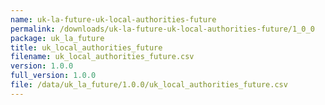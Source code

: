 ```yaml
---
name: uk-la-future-uk-local-authorities-future
permalink: /downloads/uk-la-future-uk-local-authorities-future/1_0_0
package: uk_la_future
title: uk_local_authorities_future
filename: uk_local_authorities_future.csv
version: 1.0.0
full_version: 1.0.0
file: /data/uk_la_future/1.0.0/uk_local_authorities_future.csv
---
```

